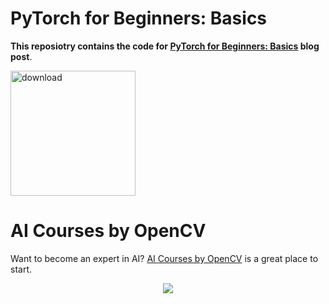 # PyTorch for Beginners: Basics

**This reposiotry contains the code for [PyTorch for Beginners: Basics](https://www.learnopencv.com/pytorch-for-beginners-basics/) blog post**.

[<img src="https://learnopencv.com/wp-content/uploads/2022/07/download-button-e1657285155454.png" alt="download" width="200">](https://www.dropbox.com/sh/lavs8fac7bn2ncg/AAC0qWOYPAGP1gryEque8M94a?dl=1)

# AI Courses by OpenCV

Want to become an expert in AI? [AI Courses by OpenCV](https://opencv.org/courses/) is a great place to start. 

<a href="https://opencv.org/courses/">
<p align="center"> 
<img src="https://learnopencv.com/wp-content/uploads/2023/01/AI-Courses-By-OpenCV-Github.png">
</p>
</a>
